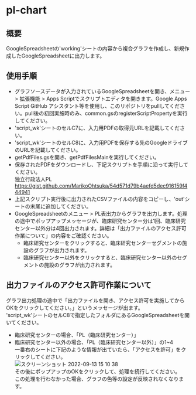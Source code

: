 # pl-chart
## 概要
GoogleSpreadsheetの'working'シートの内容から複合グラフを作成し、新規作成したGoogleSpreadsheetに出力します。  
## 使用手順
- グラフソースデータが入力されているGoogleSpreadsheetを開き、メニュー > 拡張機能 > Apps Scriptでスクリプトエディタを開きます。Google Apps Script GitHub アシスタント等を使用し、このリポジトリをpullしてください。pull後の初回実施時のみ、common.gsのregisterScriptPropertyを実行してください。  
- 'script_wk'シートのセルC7に、入力用PDFの取得元URLを記載してください。  
- 'script_wk'シートのセルC8に、入力用PDFを保存する先のGoogleドライブのURLを記載してください。   
- getPdfFiles.gsを開き、getPdfFilesMainを実行してください。  
- 保存されたPDFをダウンロードし、下記スクリプトを手順に沿って実行してください。  
  独立行政法人PL  
  https://gist.github.com/MarikoOhtsuka/54d571d79b4aefd5dec916159f444941  
- 上記スクリプト実行後に出力されたCSVファイルの内容をコピーし、'out'シートの末尾に追加してください。  
- GoogleSpreadsheetのメニュー > PL表出力からグラフを出力します。処理の途中でポップアップメッセージが、臨床研究センター分は1回、臨床研究センター以外分は4回出力されます。詳細は「出力ファイルのアクセス許可作業について」の内容をご確認ください。    
  - 臨床研究センターをクリックすると、臨床研究センターセグメントの施設のグラフが出力されます。
  - 臨床研究センター以外をクリックすると、臨床研究センター以外のセグメントの施設のグラフが出力されます。
## 出力ファイルのアクセス許可作業について  
グラフ出力処理の途中で「出力ファイルを開き、アクセス許可を実施してからOKをクリックしてください。」というメッセージが出ます。  
'script_wk'シートのセルC8で指定したフォルダにあるGoogleSpreadsheetを開いてください。  
- 臨床研究センターの場合、「PL（臨床研究センター）」  
- 臨床研究センター以外の場合、「PL（臨床研究センター以外）」の1~4  
一番右のシートに下記のような情報が出ていたら、「アクセスを許可」をクリックしてください。  
![スクリーンショット 2022-09-13 15 10 38](https://user-images.githubusercontent.com/24307469/189823538-34838f24-5ba6-4428-a80e-a429f60b66d4.png)  
その後にポップアップのOKをクリックして、処理を続行してください。  
この処理を行わなかった場合、グラフの色等の設定が反映されなくなります。  
